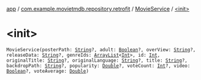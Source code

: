 [app](../../index.md) / [com.example.movietmdb.repository.retrofit](../index.md) / [MovieService](index.md) / [&lt;init&gt;](./-init-.md)

# &lt;init&gt;

`MovieService(posterPath: `[`String`](https://kotlinlang.org/api/latest/jvm/stdlib/kotlin/-string/index.html)`?, adult: `[`Boolean`](https://kotlinlang.org/api/latest/jvm/stdlib/kotlin/-boolean/index.html)`?, overView: `[`String`](https://kotlinlang.org/api/latest/jvm/stdlib/kotlin/-string/index.html)`?, releaseData: `[`String`](https://kotlinlang.org/api/latest/jvm/stdlib/kotlin/-string/index.html)`?, genreIds: `[`ArrayList`](https://kotlinlang.org/api/latest/jvm/stdlib/kotlin.collections/-array-list/index.html)`<`[`Int`](https://kotlinlang.org/api/latest/jvm/stdlib/kotlin/-int/index.html)`>, id: `[`Int`](https://kotlinlang.org/api/latest/jvm/stdlib/kotlin/-int/index.html)`, originalTitle: `[`String`](https://kotlinlang.org/api/latest/jvm/stdlib/kotlin/-string/index.html)`?, originalLanguage: `[`String`](https://kotlinlang.org/api/latest/jvm/stdlib/kotlin/-string/index.html)`?, title: `[`String`](https://kotlinlang.org/api/latest/jvm/stdlib/kotlin/-string/index.html)`?, backdropPath: `[`String`](https://kotlinlang.org/api/latest/jvm/stdlib/kotlin/-string/index.html)`?, popularity: `[`Double`](https://kotlinlang.org/api/latest/jvm/stdlib/kotlin/-double/index.html)`?, voteCount: `[`Int`](https://kotlinlang.org/api/latest/jvm/stdlib/kotlin/-int/index.html)`?, video: `[`Boolean`](https://kotlinlang.org/api/latest/jvm/stdlib/kotlin/-boolean/index.html)`?, voteAverage: `[`Double`](https://kotlinlang.org/api/latest/jvm/stdlib/kotlin/-double/index.html)`)`